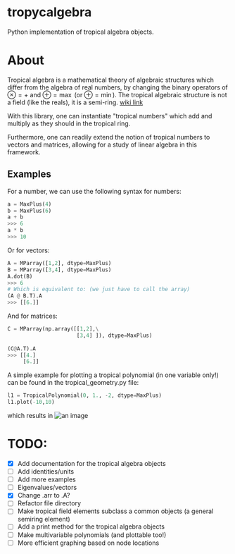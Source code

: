 # tropycalgebra
Python implementation of tropical algebra objects.

# About
Tropical algebra is a mathematical theory of algebraic structures which differ from the algebra of real numbers, by changing the binary operators of $\otimes = +$ and $\oplus = \max$ (or $\oplus = \min$). The tropical algebraic structure is not a field (like the reals), it is a semi-ring. [wiki link](https://en.wikipedia.org/wiki/Tropical_semiring)

With this library, one can instantiate "tropical numbers" which add and multiply as they should in the tropical ring.

Furthermore, one can readily extend the notion of tropical numbers to vectors and matrices, allowing for a study of linear algebra in this framework.

## Examples
For a number, we can use the following syntax for numbers:

```python
a = MaxPlus(4)
b = MaxPlus(6)
a + b
>>> 6
a * b
>>> 10
```

Or for vectors:
```python
A = MParray([1,2], dtype=MaxPlus)
B = MParray([3,4], dtype=MaxPlus)
A.dot(B)
>>> 6
# Which is equivalent to: (we just have to call the array)
(A @ B.T).A
>>> [[6.]]
```

And for matrices:
```python
C = MParray(np.array([[1,2],\
                      [3,4] ]), dtype=MaxPlus)
    
(C@A.T).A
>>> [[4.]
     [6.]]
```

A simple example for plotting a tropical polynomial (in one variable only!) can be found in the tropical_geometry.py file:
```python
l1 = TropicalPolynomial(0, 1., -2, dtype=MaxPlus)
l1.plot(-10,10)
```
which results in 
![an image](https://github.com/JacobHA/tropycalgebra/blob/main/lineplot.png)

# TODO:
- [x] Add documentation for the tropical algebra objects
- [ ] Add identities/units
- [ ] Add more examples
- [ ] Eigenvalues/vectors
- [x] Change .arr to .A?
- [ ] Refactor file directory
- [ ] Make tropical field elements subclass a common objects (a general semiring element)
- [ ] Add a print method for the tropical algebra objects
- [ ] Make multivariable polynomials (and plottable too!)
- [ ] More efficient graphing based on node locations
